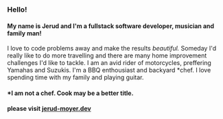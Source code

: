 ### Hello!
#### My name is Jerud and I'm a fullstack software developer, musician and family man!
I love to code problems away and make the results *beautiful.*
Someday I'd really like to do more travelling and there are many home improvement challenges I'd like to tackle. I am an avid rider of motorcycles, preffering Yamahas and Suzukis. I'm a BBQ enthousiast and backyard *chef. I love spending time with my family and playing guitar.





#### *I am not a chef. Cook may be a better title.
#### please visit [jerud-moyer.dev](https://jerud-moyer.dev/)
<!--
**Jerud-Moyer/Jerud-Moyer** is a ✨ _special_ ✨ repository because its `README.md` (this file) appears on your GitHub profile.

Here are some ideas to get you started:

- 🔭 I’m currently working on ...
- 🌱 I’m currently learning ...
- 👯 I’m looking to collaborate on ...
- 🤔 I’m looking for help with ...
- 💬 Ask me about ...
- 📫 How to reach me: ...
- 😄 Pronouns: ...
- ⚡ Fun fact: ...
-->
